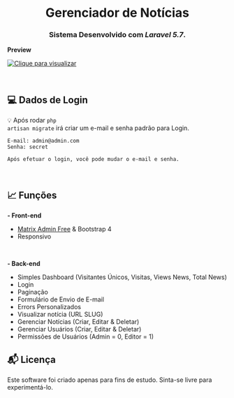 

<h1 align="center">
  Gerenciador de Notícias
</h1>

<h3 align="center">
    Sistema Desenvolvido com <em>Laravel 5.7</em>.
</h3> 

<b>Preview</b>

[![Clique para visualizar](https://i.imgur.com/annaxJd.png)](https://i.imgur.com/VxOg0cO.gifv)

<br>

## :computer: Dados de Login

:bulb: Após rodar <code>php artisan migrate</code> irá criar um e-mail e senha padrão para Login.
```
E-mail: admin@admin.com
Senha: secret

Após efetuar o login, você pode mudar o e-mail e senha.
```

<br>

## :chart_with_upwards_trend: Funções

<b>- Front-end</b>
- <a href="https://matrixadmin.wrappixel.com/" target="_blank">Matrix Admin Free</a> & Bootstrap 4
- Responsivo

<br>

<b>- Back-end</b>
- Simples Dashboard (Visitantes Únicos, Visitas, Views News, Total News)
- Login
- Paginação
- Formulário de Envio de E-mail
- Errors Personalizados
- Visualizar notícia (URL SLUG)
- Gerenciar Notícias (Criar, Editar & Deletar)
- Gerenciar Usuários (Criar, Editar & Deletar)
- Permissões de Usuários (Admin = 0, Editor = 1)


## :mailbox_with_mail: Licença

Este software foi criado apenas para fins de estudo. Sinta-se livre para experimentá-lo.
